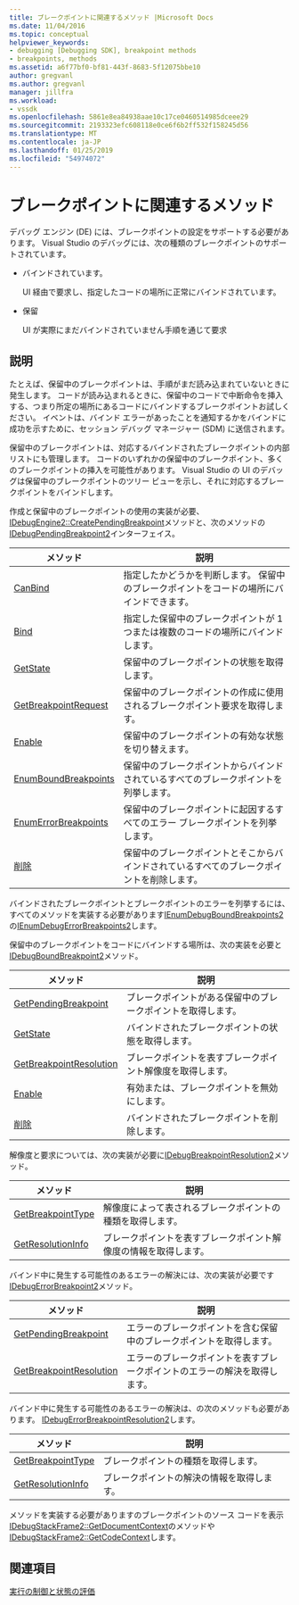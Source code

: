 ```yaml
---
title: ブレークポイントに関連するメソッド |Microsoft Docs
ms.date: 11/04/2016
ms.topic: conceptual
helpviewer_keywords:
- debugging [Debugging SDK], breakpoint methods
- breakpoints, methods
ms.assetid: a6f77bf0-bf81-443f-8683-5f12075bbe10
author: gregvanl
ms.author: gregvanl
manager: jillfra
ms.workload:
- vssdk
ms.openlocfilehash: 5861e8ea84938aae10c17ce0460514985dceee29
ms.sourcegitcommit: 2193323efc608118e0ce6f6b2ff532f158245d56
ms.translationtype: MT
ms.contentlocale: ja-JP
ms.lasthandoff: 01/25/2019
ms.locfileid: "54974072"
---
```

# <a name="breakpoint-related-methods"></a>ブレークポイントに関連するメソッド
デバッグ エンジン (DE) には、ブレークポイントの設定をサポートする必要があります。 Visual Studio のデバッグには、次の種類のブレークポイントのサポートされています。  
  
-   バインドされています。  
  
     UI 経由で要求し、指定したコードの場所に正常にバインドされています。  
  
-   保留  
  
     UI が実際にまだバインドされていません手順を通じて要求  
  
## <a name="discussion"></a>説明  
 たとえば、保留中のブレークポイントは、手順がまだ読み込まれていないときに発生します。 コードが読み込まれるときに、保留中のコードで中断命令を挿入する、つまり所定の場所にあるコードにバインドするブレークポイントお試しください。 イベントは、バインド エラーがあったことを通知するかをバインドに成功を示すために、セッション デバッグ マネージャー (SDM) に送信されます。  
  
 保留中のブレークポイントは、対応するバインドされたブレークポイントの内部リストにも管理します。 コードのいずれかの保留中のブレークポイント、多くのブレークポイントの挿入を可能性があります。 Visual Studio の UI のデバッグは保留中のブレークポイントのツリー ビューを示し、それに対応するブレークポイントをバインドします。  
  
 作成と保留中のブレークポイントの使用の実装が必要、 [IDebugEngine2::CreatePendingBreakpoint](../../extensibility/debugger/reference/idebugengine2-creatependingbreakpoint.md)メソッドと、次のメソッドの[IDebugPendingBreakpoint2](../../extensibility/debugger/reference/idebugpendingbreakpoint2.md)インターフェイス。  
  
|メソッド|説明|  
|------------|-----------------|  
|[CanBind](../../extensibility/debugger/reference/idebugpendingbreakpoint2-canbind.md)|指定したかどうかを判断します。 保留中のブレークポイントをコードの場所にバインドできます。|  
|[Bind](../../extensibility/debugger/reference/idebugpendingbreakpoint2-bind.md)|指定した保留中のブレークポイントが 1 つまたは複数のコードの場所にバインドします。|  
|[GetState](../../extensibility/debugger/reference/idebugpendingbreakpoint2-getstate.md)|保留中のブレークポイントの状態を取得します。|  
|[GetBreakpointRequest](../../extensibility/debugger/reference/idebugpendingbreakpoint2-getbreakpointrequest.md)|保留中のブレークポイントの作成に使用されるブレークポイント要求を取得します。|  
|[Enable](../../extensibility/debugger/reference/idebugpendingbreakpoint2-enable.md)|保留中のブレークポイントの有効な状態を切り替えます。|  
|[EnumBoundBreakpoints](../../extensibility/debugger/reference/idebugpendingbreakpoint2-enumboundbreakpoints.md)|保留中のブレークポイントからバインドされているすべてのブレークポイントを列挙します。|  
|[EnumErrorBreakpoints](../../extensibility/debugger/reference/idebugpendingbreakpoint2-enumerrorbreakpoints.md)|保留中のブレークポイントに起因するすべてのエラー ブレークポイントを列挙します。|  
|[削除](../../extensibility/debugger/reference/idebugpendingbreakpoint2-delete.md)|保留中のブレークポイントとそこからバインドされているすべてのブレークポイントを削除します。|  
  
 バインドされたブレークポイントとブレークポイントのエラーを列挙するには、すべてのメソッドを実装する必要があります[IEnumDebugBoundBreakpoints2](../../extensibility/debugger/reference/ienumdebugboundbreakpoints2.md)の[IEnumDebugErrorBreakpoints2](../../extensibility/debugger/reference/ienumdebugerrorbreakpoints2.md)します。  
  
 保留中のブレークポイントをコードにバインドする場所は、次の実装を必要と[IDebugBoundBreakpoint2](../../extensibility/debugger/reference/idebugboundbreakpoint2.md)メソッド。  
  
|メソッド|説明|  
|------------|-----------------|  
|[GetPendingBreakpoint](../../extensibility/debugger/reference/idebugboundbreakpoint2-getpendingbreakpoint.md)|ブレークポイントがある保留中のブレークポイントを取得します。|  
|[GetState](../../extensibility/debugger/reference/idebugboundbreakpoint2-getstate.md)|バインドされたブレークポイントの状態を取得します。|  
|[GetBreakpointResolution](../../extensibility/debugger/reference/idebugboundbreakpoint2-getbreakpointresolution.md)|ブレークポイントを表すブレークポイント解像度を取得します。|  
|[Enable](../../extensibility/debugger/reference/idebugboundbreakpoint2-enable.md)|有効または、ブレークポイントを無効にします。|  
|[削除](../../extensibility/debugger/reference/idebugboundbreakpoint2-delete.md)|バインドされたブレークポイントを削除します。|  
  
 解像度と要求については、次の実装が必要に[IDebugBreakpointResolution2](../../extensibility/debugger/reference/idebugbreakpointresolution2.md)メソッド。  
  
|メソッド|説明|  
|------------|-----------------|  
|[GetBreakpointType](../../extensibility/debugger/reference/idebugbreakpointresolution2-getbreakpointtype.md)|解像度によって表されるブレークポイントの種類を取得します。|  
|[GetResolutionInfo](../../extensibility/debugger/reference/idebugbreakpointresolution2-getresolutioninfo.md)|ブレークポイントを表すブレークポイント解像度の情報を取得します。|  
  
 バインド中に発生する可能性のあるエラーの解決には、次の実装が必要です[IDebugErrorBreakpoint2](../../extensibility/debugger/reference/idebugerrorbreakpoint2.md)メソッド。  
  
|メソッド|説明|  
|------------|-----------------|  
|[GetPendingBreakpoint](../../extensibility/debugger/reference/idebugerrorbreakpoint2-getpendingbreakpoint.md)|エラーのブレークポイントを含む保留中のブレークポイントを取得します。|  
|[GetBreakpointResolution](../../extensibility/debugger/reference/idebugerrorbreakpoint2-getbreakpointresolution.md)|エラーのブレークポイントを表すブレークポイントのエラーの解決を取得します。|  
  
 バインド中に発生する可能性のあるエラーの解決は、の次のメソッドも必要があります。 [IDebugErrorBreakpointResolution2](../../extensibility/debugger/reference/idebugerrorbreakpointresolution2.md)します。  
  
|メソッド|説明|  
|------------|-----------------|  
|[GetBreakpointType](../../extensibility/debugger/reference/idebugerrorbreakpointresolution2-getbreakpointtype.md)|ブレークポイントの種類を取得します。|  
|[GetResolutionInfo](../../extensibility/debugger/reference/idebugerrorbreakpointresolution2-getresolutioninfo.md)|ブレークポイントの解決の情報を取得します。|  
  
 メソッドを実装する必要がありますのブレークポイントのソース コードを表示[IDebugStackFrame2::GetDocumentContext](../../extensibility/debugger/reference/idebugstackframe2-getdocumentcontext.md)のメソッドや[IDebugStackFrame2::GetCodeContext](../../extensibility/debugger/reference/idebugstackframe2-getcodecontext.md)します。  
  
## <a name="see-also"></a>関連項目  
 [実行の制御と状態の評価](../../extensibility/debugger/execution-control-and-state-evaluation.md)